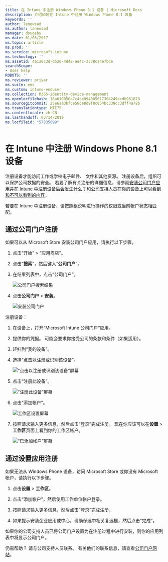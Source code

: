 ```yaml
---
title: 在 Intune 中注册 Windows Phone 8.1 设备 | Microsoft Docs
description: 介绍如何在 Intune 中注册 Windows Phone 8.1 设备
keywords: ''
author: lenewsad
ms.author: lanewsad
manager: dougeby
ms.date: 01/03/2017
ms.topic: article
ms.prod: ''
ms.service: microsoft-intune
ms.technology: ''
ms.assetid: 4a120c3d-d520-4d48-ae4c-3338ca4e7bde
searchScope:
- User help
ROBOTS: ''
ms.reviewer: priyar
ms.suite: ems
ms.custom: intune-enduser
ms.collection: M365-identity-device-management
ms.openlocfilehash: 16a610050a7c4ce094005617304249acdb961878
ms.sourcegitcommit: 25e6aa3bfce58ce8d9f8c054bc338cc3dff4a78b
ms.translationtype: MTE75
ms.contentlocale: zh-CN
ms.lasthandoff: 03/14/2019
ms.locfileid: "57335099"
---
```

# <a name="enroll-your-windows-phone-81-device-in-intune"></a>在 Intune 中注册 Windows Phone 8.1 设备  

注册设备才能访问工作或学校电子邮件、 文件和其他资源。 注册设备后，组织可以保护公司数据的安全。 若要了解有关注册的详细信息，请参阅[安装公司门户应用并在 Intune 中注册设备后会发生什么？](what-happens-if-you-install-the-company-portal-app-and-enroll-your-device-in-intune-windows.md)和[公司支持人员在你的设备上可以看到和不可以看到的内容](what-info-can-your-company-see-when-you-enroll-your-device-in-intune.md)。  

若要在 Intune 中注册设备，请按照组说明进行操作的权限或当前帐户状态相匹配。

## <a name="enroll-through-company-portal"></a>通过公司门户注册  
如果可以从 Microsoft Store 安装公司门户应用，请执行以下步骤。 

1.  点击“开始” > “应用商店”。  

2.  点击“**搜索**”，然后键入“**公司门户**”。  

3.  在结果列表中，点击“公司门户”。  


    ![公司门户搜索结果](./media/WP81-1-CP-search-store-v2.png)  

4.  点击**公司门户** &gt; **安装**。  


    ![安装公司门户](./media/WP81-2-CP-install-v2.png)  

注册设备：  

1.  在设备上，打开“Microsoft Intune 公司门户”应用。  


2.  提供你的凭据。 可能会要求你接受公司的条款和条件（如果适用）。  

3.  轻扫到“我的设备”。  

4.  选择“点击以注册或识别该设备”。  


    ![“点击以注册或识别该设备”屏幕](./media/WP81-enroll-1-swipe-my-devices.png)  

5.  点击“注册此设备”。  


    ![“注册此设备”屏幕](./media/WP81-enroll-2-enroll-this-device.png)  

6.  点击“添加帐户”。  


    ![工作区设置屏幕](./media/WP81-enroll-3-workplace-add-acct.png)  

7.  按照请求输入更多信息，然后点击“登录”完成注册。 现在你应该可以在**设置** &gt; **工作区**页面上看到你的工作区帐户。  


    ![“已添加帐户”屏幕](./media/WP81-enroll-4-account-added.png)  

## <a name="enroll-through-settings-app"></a>通过设置应用注册  
如果无法从 Windows Phone 设备，访问 Microsoft Store 或你没有 Microsoft 帐户，请执行以下步骤。

1.  点击**设置** &gt; **工作区**。  

2.  点击“添加帐户”，然后使用工作单位帐户登录。  

3.  按照请求输入更多信息，然后点击“登录”完成注册。  

4.  如果提示安装企业应用或中心，请确保选中相关复选框，然后点击“完成”。  

如果你的公司支持人员已将公司门户设置为在注册过程中进行安装，则你的应用列表中将显示公司门户。  

仍需帮助？ 请与公司支持人员联系。 有关他们的联系信息，请查看[公司门户网站](https://go.microsoft.com/fwlink/?linkid=2010980)。
